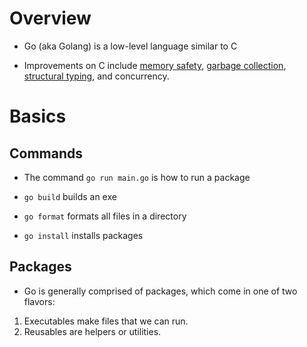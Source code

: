 # Overview

- Go (aka Golang) is a low-level language similar to C

- Improvements on C include [memory safety](), [garbage collection](), [structural typing](), and concurrency.

# Basics

## Commands

- The command `go run main.go` is how to run a package

- `go build` builds an exe

- `go format` formats all files in a directory

- `go install` installs packages

## Packages

- Go is generally comprised of packages, which come in one of two flavors:

1. Executables make files that we can run.
2. Reusables are helpers or utilities.